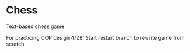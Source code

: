 # Chess
Text-based chess game

For practicing OOP design
4/28: Start restart branch to rewrite game from scratch
